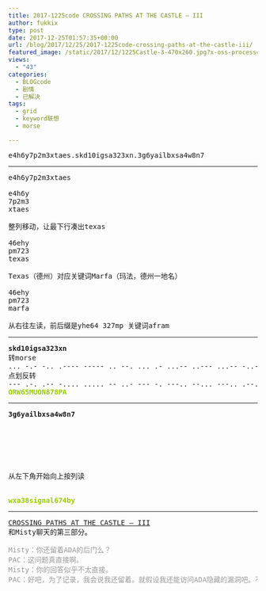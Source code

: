 ```yaml
---
title: 2017-1225code CROSSING PATHS AT THE CASTLE – III
author: fukkix
type: post
date: 2017-12-25T01:57:35+00:00
url: /blog/2017/12/25/2017-1225code-crossing-paths-at-the-castle-iii/
featured_image: /static/2017/12/1225Castle-3-470x260.jpg?x-oss-process=image/resize,m_fill,w_470,h_220
views:
  - "43"
categories:
  - BLOGcode
  - 剧情
  - 已解决
tags:
  - grid
  - keyword联想
  - morse

---
```

<pre>e4h6y7p2m3xtaes.skd10igsa323xn.3g6yailbxsa4w8n7<!--more--></pre>

* * *

<pre>e4h6y7p2m3xtaes

e4h6y
7p2m3
xtaes

整列移动，让最下行凑出texas

46ehy
pm723
texas

Texas（德州）对应关键词Marfa（玛法，德州一地名）

46ehy
pm723
marfa

从右往左读，前后缀是yhe64 327mp 关键词afram
</pre>

* * *

<pre><strong>skd10igsa323xn</strong>
转morse
... -.- -.. .---- ----- .. --. ... .- ...-- ..--- ...-- -..- -. 
点划反转
--- .-. .-- -.... ..... -- ..- --- -. ---.. --... ---.. .--. .-
<span style="color: #99cc00;"><strong>ORW65MUON878PA</strong></span></pre>

* * *

<pre><strong>3g6yailbxsa4w8n7
</strong>


<table border="0" cellpading="0" cellspacing="0"   >
  
  	
  
</table>

从左下角开始向上按列读

<strong>
<span style="color: #99cc00;">wxa38signal674by</span></strong></pre>

* * *

<pre><a href="http://investigate.ingress.com/2017/12/25/crossing-paths-at-the-castle-iii/">CROSSING PATHS AT THE CASTLE – III
</a>和Misty聊天的第三部分。

<span style="color: #999999;">Misty：你还留着ADA的后门么？</span>
<span style="color: #999999;">PAC：这问题真直接啊。</span>
<span style="color: #999999;">Misty：你的回答似乎不太直接。</span>
<span style="color: #999999;">PAC：好吧，为了记录，我会说我还留着。就假设我还能访问ADA隐藏的漏洞吧。不过你得设想到，只要她愿意，完全有能力修补任何缺口。如果后门仍存在，如果我仍然有访问权限，那是因为她希望我能这么做。</span></pre>